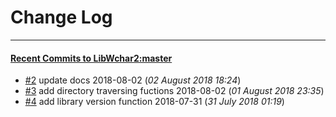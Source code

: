 
# Change Log
----------

#### [Recent Commits to LibWchar2:master](https://github.com/ClnViewer/LibWchar2/commits/master.atom)

- [#2](https://github.com/ClnViewer/LibWchar2/commit/a6e8ef891c970ed65841503b86283fbc30631f3b)  	update docs 2018-08-02 (*02 August 2018 18:24*)
- [#3](https://github.com/ClnViewer/LibWchar2/commit/36c9003d1676dd34a2f0325f925807eb07a42bf9)  	add directory traversing fuctions 2018-08-02 (*01 August 2018 23:35*)
- [#4](https://github.com/ClnViewer/LibWchar2/commit/7e9839eb2a49cf810640730af959fb16e88decb7)  	add library version function 2018-07-31 (*31 July 2018 01:19*)
